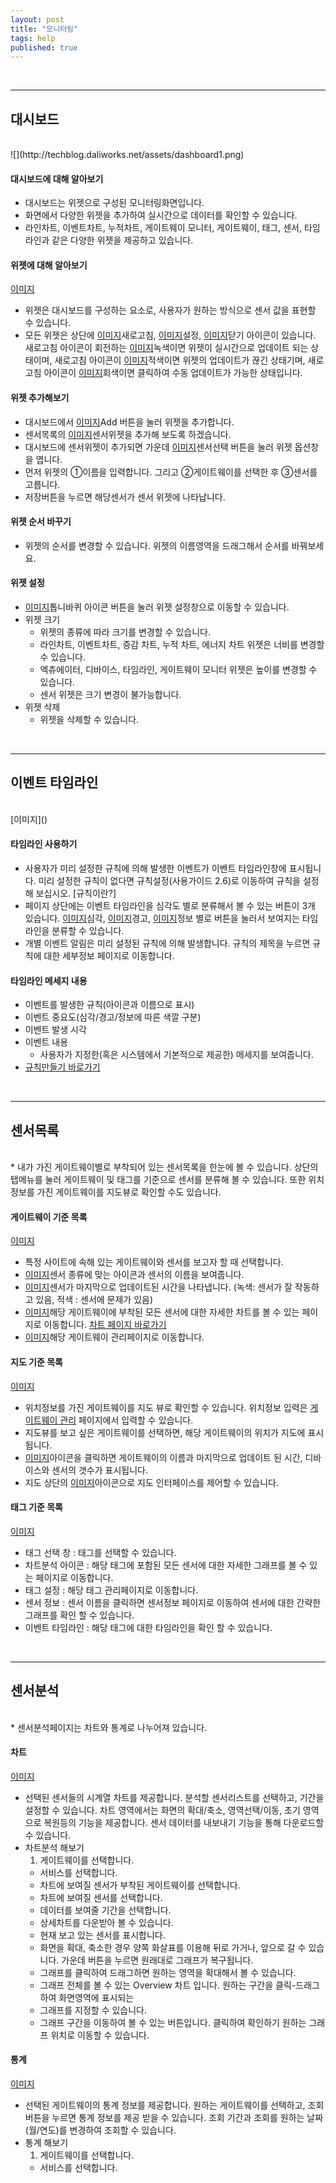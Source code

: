 ```yaml
---
layout: post
title: "모니터링"
tags: help
published: true
---
```


<!---
Thing+ 를 통해서, IoT의 기본적인 내용인 사물을 연결하고 실시간으로 센서의 데이타를 확인할 수 있습니다.
주요 기능들에 대해서 다음을 확인해보세요.

1. 대시보드
  - 대시보드 알아보기
  - 위젯 일반
  - 위젯 추가하기
  - 위젯 순서 바꾸기
  - 위젯 설정
2. 타임라인
  - 타임라인 사용하기
  - 규칙 알아보기
3. 센서목록
  - 게이트웨이 기준 목록
  - 지도 기준 목록
  - 태그 기준 목록
4. 센서분석
  - 차트
  - 통계
-->

<br>

---
## 대시보드
<br>
![](http://techblog.daliworks.net/assets/dashboard1.png)

#### 대시보드에 대해 알아보기
* 대시보드는 위젯으로 구성된 모니터링화면입니다.
* 화면에서 다양한 위젯을 추가하여 실시간으로 데이터를 확인할 수 있습니다.
* 라인차트, 이벤트차트, 누적차트, 게이트웨이 모니터, 게이트웨이, 태그, 센서, 타임라인과 같은 다양한 위젯을 제공하고 있습니다.

#### 위젯에 대해 알아보기
[이미지]()

* 위젯은 대시보드를 구성하는 요소로, 사용자가 원하는 방식으로 센서 값을 표현할 수 있습니다.
* 모든 위젯은 상단에 [이미지]()새로고침, [이미지]()설정, [이미지]()닫기 아이콘이 있습니다. 새로고침 아이콘이 회전하는 [이미지]()녹색이면 위젯이 실시간으로 업데이트 되는 상태이며, 새로고침 아이콘이 [이미지]()적색이면 위젯의 업데이트가 끊긴 상태기며, 새로고침 아이콘이 [이미지]()회색이면 클릭하여 수동 업데이트가 가능한 상태입니다.

#### 위젯 추가해보기
* 대시보드에서 [이미지]()Add 버튼을 눌러 위젯을 추가합니다.
* 센서목록의 [이미지]()센서위젯을 추가해 보도록 하겠습니다.
* 대시보드에 센서위젯이 추가되면 가운데 [이미지]()센서선택 버튼을 눌러 위젯 옵션창을 엽니다.
* 먼저 위젯의 ①이름을 입력합니다. 그리고 ②게이트웨이를 선택한 후 ③센서를 고릅니다.
* 저장버튼을 누르면 해당센서가 센서 위젯에 나타납니다.

#### 위젯 순서 바꾸기
* 위젯의 순서를 변경할 수 있습니다. 위젯의 이름영역을 드래그해서 순서를 바꿔보세요.

#### 위젯 설정
* [이미지]()톱니바퀴 아이콘 버튼을 눌러 위젯 설정창으로 이동할 수 있습니다.
* 위젯 크기
  - 위젯의 종류에 따라 크기를 변경할 수 있습니다.
  - 라인차트, 이벤트차트, 증감 차트, 누적 차트, 에너지 차트 위젯은 너비를 변경할 수 있습니다.
  - 엑츄에이터, 디바이스, 타임라인, 게이트웨이 모니터 위젯은 높이를 변경할 수 있습니다.
  - 센서 위젯은 크기 변경이 불가능합니다.
* 위젯 삭제
  - 위젯을 삭제할 수 있습니다. 

<br>

---
## 이벤트 타임라인
<br>
[이미지]()

#### 타임라인 사용하기
* 사용자가 미리 설정한 규칙에 의해 발생한 이벤트가 이벤트 타임라인창에 표시됩니다. 미리 설정한 규칙이 없다면 규칙설정(사용가이드 2.6)로 이동하여 규칙을 설정해 보십시오. [규칙이란?]
* 페이지 상단에는 이벤트 타임라인을 심각도 별로 분류해서 볼 수 있는 버튼이 3개 있습니다. [이미지]()심각, [이미지]()경고, [이미지]()정보 별로 버튼을 눌러서 보여지는 타임라인을 분류할 수 있습니다.
* 개별 이벤트 알림은 미리 설정된 규칙에 의해 발생합니다. 규칙의 제목을 누르면 규칙에 대한 세부정보 페이지로 이동합니다.

#### 타임라인 메세지 내용
  - 이벤트를 발생한 규칙(아이콘과 이름으로 표시)
  - 이벤트 중요도(심각/경고/정보에 따른 색깔 구분)
  - 이벤트 발생 시각
  - 이벤트 내용
    - 사용자가 지정한(혹은 시스템에서 기본적으로 제공한) 메세지를 보여줍니다.
  - [규칙만들기 바로가기]()

<br>

---
## 센서목록
<br>
* 내가 가진 게이트웨이별로 부착되어 있는 센서목록을 한눈에 볼 수 있습니다. 상단의 탭메뉴를 눌러 게이트웨이 및 태그를 기준으로 센서를 분류해 볼 수 있습니다. 또한 위치정보를 가진 게이트웨이를 지도뷰로 확인할 수도 있습니다.

#### 게이트웨이 기준 목록
[이미지]()

* 특정 사이트에 속해 있는 게이트웨이와 센서를 보고자 할 때 선택합니다.
* [이미지]()센서 종류에 맞는 아이콘과 센서의 이름을 보여줍니다.
* [이미지]()센서가 마지막으로 업데이트된 시간을 나타냅니다. (녹색: 센서가 잘 작동하고 있음, 적색 : 센서에 문제가 있음)
* [이미지]()해당 게이트웨이에 부착된 모든 센서에 대한 자세한 차트를 볼 수 있는 페이지로 이동합니다. [차트 페이지 바로가기]()
* [이미지]()해당 게이트웨이 관리페이지로 이동합니다.

#### 지도 기준 목록
[이미지]()

* 위치정보를 가진 게이트웨이를 지도 뷰로 확인할 수 있습니다. 위치정보 입력은 [게이트웨이 관리]() 페이지에서 입력할 수 있습니다.
* 지도뷰를 보고 싶은 게이트웨이를 선택하면, 해당 게이트웨이의 위치가 지도에 표시됩니다.
* [이미지]()아이콘을 클릭하면 게이트웨이의 이름과 마지막으로 업데이트 된 시간, 디바이스와 센서의 갯수가 표시됩니다.
* 지도 상단의 [이미지]()아이콘으로 지도 인터페이스를 제어할 수 있습니다.

#### 태그 기준 목록
[이미지]()

* 태그 선택 창 : 태그를 선택할 수 있습니다.
* 차트분석 아이콘 : 해당 태그에 포함된 모든 센서에 대한 자세한 그래프를 볼 수 있는 페이지로 이동합니다. 
* 태그 설정 : 해당 태그 관리페이지로 이동합니다.
* 센서 정보 : 센서 이름을 클릭하면 센서정보 페이지로 이동하여 센서에 대한 간략한 그래프를 확인 할 수 있습니다.
* 이벤트 타임라인 : 해당 태그에 대한 타임라인을 확인 할 수 있습니다.

<br>

---
## 센서분석
<br>
* 센서분석페이지는 차트와 통계로 나누어져 있습니다.

#### 차트
[이미지]()

* 선택된 센서들의 시계열 차트를 제공합니다. 분석할 센서리스트를 선택하고, 기간을 설정할 수 있습니다. 차트 영역에서는 화면의 확대/축소, 영역선택/이동, 초기 영역으로 복원등의 기능을 제공합니다. 센서 데이터를 내보내기 기능을 통해 다운로드할 수 있습니다.
* 차트분석 해보기
  1. 게이트웨이를 선택합니다.
  - 서비스를 선택합니다.
  - 차트에 보여질 센서가 부착된 게이트웨이를 선택합니다.
  - 차트에 보여질 센서를 선택합니다.
  - 데이터를 보여줄 기간을 선택합니다.
  - 상세차트를 다운받아 볼 수 있습니다.
  - 현재 보고 있는 센서를 표시합니다.
  - 화면을 확대, 축소한 경우 양쪽 화살표를 이용해 뒤로 가거나, 앞으로 갈 수 있습니다. 가운데 버튼을 누르면 원래대로 그래프가 복구됩니다.
  - 그래프를 클릭하여 드래그하면 원하는 영역을 확대해서 볼 수 있습니다.
  - 그래프 전체를 볼 수 있는 Overview 차트 입니다. 원하는 구간을 클릭-드래그하여 화면영역에 표시되는
  - 그래프를 지정할 수 있습니다.
  - 그래프 구간을 이동하여 볼 수 있는 버튼입니다. 클릭하여 확인하기 원하는 그래프 위치로 이동할 수 있습니다.

#### 통계
[이미지]()

* 선택된 게이트웨이의 통계 정보를 제공합니다. 원하는 게이트웨이를 선택하고, 조회 버튼을 누르면 통계 정보를 제공 받을 수 있습니다. 조회 기간과 조회를 원하는 날짜(월/연도)를 변경하여 조회할 수 있습니다.
* 통계 해보기
  1. 게이트웨이를 선택합니다.
  - 서비스를 선택합니다.
